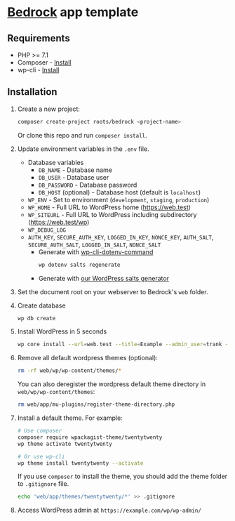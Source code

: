 # [Bedrock](https://roots.io/bedrock/) app template

## Requirements

* PHP >= 7.1
* Composer - [Install](https://getcomposer.org/doc/00-intro.md#installation-linux-unix-osx)
* wp-cli - [Install](https://wp-cli.org/#installing)

## Installation

1. Create a new project:
    ```sh
    composer create-project roots/bedrock <project-name>
    ```
    Or clone this repo and run `composer install`.

2. Update environment variables in the `.env` file.
    * Database variables
        * `DB_NAME` - Database name
        * `DB_USER` - Database user
        * `DB_PASSWORD` - Database password
        * `DB_HOST` (optional) - Database host (default is `localhost`)
    * `WP_ENV` - Set to environment (`development`, `staging`, `production`)
    * `WP_HOME` - Full URL to WordPress home (https://web.test)
    * `WP_SITEURL` - Full URL to WordPress including subdirectory (https://web.test/wp)
    * `WP_DEBUG_LOG`
    * `AUTH_KEY`, `SECURE_AUTH_KEY`, `LOGGED_IN_KEY`, `NONCE_KEY`, `AUTH_SALT`, `SECURE_AUTH_SALT`, `LOGGED_IN_SALT`, `NONCE_SALT`
        * Generate with [wp-cli-dotenv-command](https://github.com/aaemnnosttv/wp-cli-dotenv-command)
            ```sh
            wp dotenv salts regenerate
            ```
        * Generate with [our WordPress salts generator](https://roots.io/salts.html)

4. Set the document root on your webserver to Bedrock's `web` folder.

0. Create database
    ```sh
    wp db create
    ```

0. Install WordPress in 5 seconds
    ```sh
    wp core install --url=web.test --title=Example --admin_user=trank --admin_password=secret --admin_email=khaitq77@gmail.com --skip-email
    ```

0. Remove all default wordpress themes (optional):
    ```sh
    rm -rf web/wp/wp-content/themes/*
    ```

    You can also deregister the wordpress default theme directory in `web/wp/wp-content/themes`:
    ```sh
    rm web/app/mu-plugins/register-theme-directory.php
    ```


0. Install a default theme. For example:
    ```sh
    # Use composer
    composer require wpackagist-theme/twentytwenty
    wp theme activate twentytwenty

    # Or use wp-cli
    wp theme install twentytwenty --activate
    ```
    If you use `composer` to install the theme, you should add the theme folder to `.gitignore` file.
    ```sh
    echo 'web/app/themes/twentytwenty/*' >> .gitignore
    ```

5. Access WordPress admin at `https://example.com/wp/wp-admin/`
